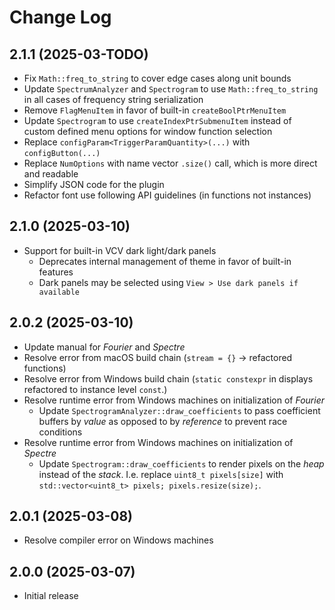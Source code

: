 # Change Log

## 2.1.1 (2025-03-TODO)

-   Fix `Math::freq_to_string` to cover edge cases along unit bounds
-   Update `SpectrumAnalyzer` and `Spectrogram` to use `Math::freq_to_string`
    in all cases of frequency string serialization
-   Remove `FlagMenuItem` in favor of built-in `createBoolPtrMenuItem`
-   Update `Spectrogram` to use `createIndexPtrSubmenuItem` instead of custom
    defined menu options for window function selection
-   Replace `configParam<TriggerParamQuantity>(...)` with `configButton(...)`
-   Replace `NumOptions` with name vector `.size()` call, which is more direct
    and readable
-   Simplify JSON code for the plugin
-   Refactor font use following API guidelines (in functions not instances)

## 2.1.0 (2025-03-10)

-   Support for built-in VCV dark light/dark panels
    -   Deprecates internal management of theme in favor of built-in features
    -   Dark panels may be selected using `View > Use dark panels if available`

## 2.0.2 (2025-03-10)

-   Update manual for _Fourier_ and _Spectre_
-   Resolve error from macOS build chain (`stream = {}` -> refactored functions)
-   Resolve error from Windows build chain (`static constexpr` in displays
    refactored to instance level `const`.)
-   Resolve runtime error from Windows machines on initialization of _Fourier_
    -   Update `SpectrogramAnalyzer::draw_coefficients` to pass coefficient
        buffers by _value_ as opposed to by _reference_ to prevent race
        conditions
-   Resolve runtime error from Windows machines on initialization of _Spectre_
    -   Update `Spectrogram::draw_coefficients` to render pixels on the _heap_
        instead of the _stack_. I.e. replace `uint8_t pixels[size]` with
        `std::vector<uint8_t> pixels; pixels.resize(size);`.

## 2.0.1 (2025-03-08)

-   Resolve compiler error on Windows machines

## 2.0.0 (2025-03-07)

-   Initial release
